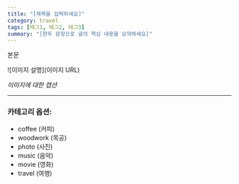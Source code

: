```yaml
---
title: "[제목을 입력하세요]"
category: travel
tags: [태그1, 태그2, 태그3]
summary: "[한두 문장으로 글의 핵심 내용을 요약하세요]"
---
```


본문

![이미지 설명](이미지 URL)

*이미지에 대한 캡션*

---

### 카테고리 옵션:
- coffee (커피)
- woodwork (목공)
- photo (사진)
- music (음악)
- movie (영화)
- travel (여행)